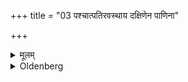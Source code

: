 +++
title = "03 पश्चात्पतिरवस्थाय दक्षिणेन पाणिना"

+++

<details><summary>मूलम्</summary>

पश्चात्पतिरवस्थाय दक्षिणेन पाणिना दक्षिणमँ समन्ववमृश्यानन्तर्हितं नाभिदेशमभिमृशेत्पुमाँ सौ मित्रावरुणावित्येतयर्चा ३
</details>

<details><summary>Oldenberg</summary>

3. Her husband, standing behind her, should grasp down with his right hand over her right shoulder, and should touch the uncovered place of her navel with the verse, 'The two men, Mitra and Varuṇa' (MB. I, 4, 8).
</details>
